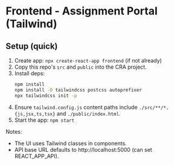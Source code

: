 # Frontend - Assignment Portal (Tailwind)

## Setup (quick)
1. Create app: `npx create-react-app frontend` (if not already)
2. Copy this repo's `src` and `public` into the CRA project.
3. Install deps:
   ```bash
   npm install
   npm install -D tailwindcss postcss autoprefixer
   npx tailwindcss init -p
   ```
4. Ensure `tailwind.config.js` content paths include `./src/**/*.{js,jsx,ts,tsx}` and `./public/index.html`.
5. Start the app: `npm start`

Notes:
- The UI uses Tailwind classes in components.
- API base URL defaults to http://localhost:5000 (can set REACT_APP_API).
